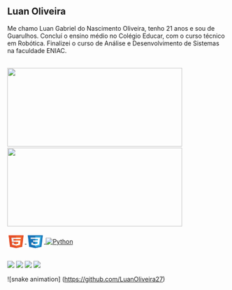 ##  Luan Oliveira

Me chamo Luan Gabriel do Nascimento Oliveira, tenho 21 anos e sou de Guarulhos. Concluí o ensino médio no Colégio Educar, com o curso técnico em Robótica. Finalizei o curso de Análise e Desenvolvimento de Sistemas na faculdade ENIAC.

<br>


<div>
    <a href="https://beacons.ai/LuanOliveira27">
    <img height="180em" width="400" src="https://github-readme-stats.vercel.app/api?username=LuanOliveira27&show_icons=true&theme=dracula&include_all_commits=true&count_private=true"/>
     <img height="180em"  width="400" src="https://github-readme-stats.vercel.app/api/top-langs/?username=LuanOliveira27&layout=compact&langs_count=16&theme=dracula"/>
</div>

<div style="display: inline_block"><br>
  <img align="center" alt="HTML" height="30" width="40" src="https://raw.githubusercontent.com/devicons/devicon/master/icons/html5/html5-original.svg">
  <img align="center" alt="CSS" height="30" width="40" src="https://raw.githubusercontent.com/devicons/devicon/master/icons/css3/css3-original.svg">
  <img align="center" alt="Python" height="30" width="40" src="https://cdn.jsdelivr.net/gh/devicons/devicon@latest/icons/java/java-original.svg">
</div>
  
  ##
 
<div> 
 
  <a href="https://www.instagram.com/luanoliveira_3/" target="_blank"><img src="https://img.shields.io/badge/-Instagram-%23E4405F?style=for-the-badge&logo=instagram&logoColor=white" target="_blank"></a> 
  <a href = "luangabrielno2@gmail.com"><img src="https://img.shields.io/badge/-Gmail-%23333?style=for-the-badge&logo=gmail&logoColor=white" target="_blank"></a>
  <a href="https://www.linkedin.com/in/luan-nascimento-09245521a/" target="_blank"><img src="https://img.shields.io/badge/-LinkedIn-%230077B5?style=for-the-badge&logo=linkedin&logoColor=white" target="_blank"></a> 
  <a href="https://discord.gg/GqDKUmWSGg" target="_blank"><img src="https://img.shields.io/badge/Discord-7289DA?style=for-the-badge&logo=discord&logoColor=white" target="_blank"></a> 
  
</div>

![snake animation] (https://github.com/LuanOliveira27)

